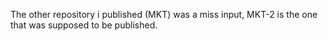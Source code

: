 The other repository i published (MKT) was a miss input, MKT-2 is the one that was supposed to be published.
